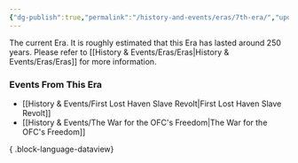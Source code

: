 ```yaml
---
{"dg-publish":true,"permalink":"/history-and-events/eras/7th-era/","updated":"2025-08-11T11:53:31.601+01:00"}
---
```


The current Era. It is roughly estimated that this Era has lasted around 250 years. Please refer to [[History & Events/Eras/Eras\|History & Events/Eras/Eras]] for more information.  

### Events From This Era
- [[History & Events/First Lost Haven Slave Revolt\|First Lost Haven Slave Revolt]]
- [[History & Events/The War for the OFC's Freedom\|The War for the OFC's Freedom]]

{ .block-language-dataview}
